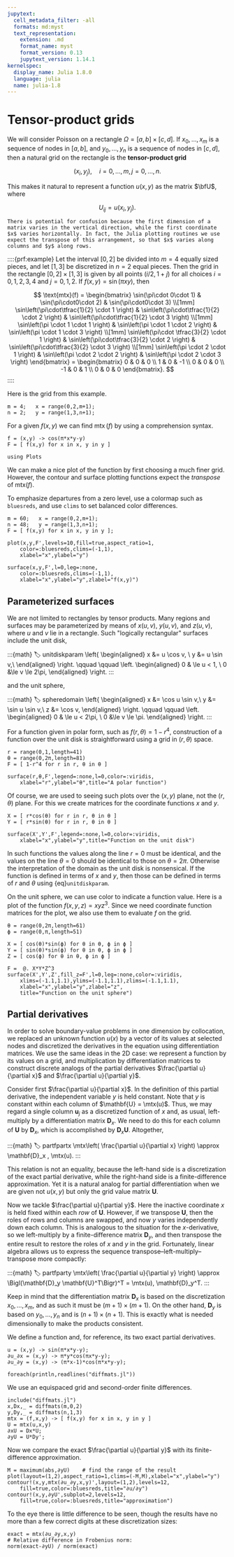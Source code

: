```yaml
---
jupytext:
  cell_metadata_filter: -all
  formats: md:myst
  text_representation:
    extension: .md
    format_name: myst
    format_version: 0.13
    jupytext_version: 1.14.1
kernelspec:
  display_name: Julia 1.8.0
  language: julia
  name: julia-1.8
---
```


# Tensor-product grids

We will consider Poisson on a rectangle $\Omega = [a,b]\times [c,d]$. If $x_0,\dots,x_m$ is a sequence of nodes in $[a,b]$, and $y_0,\dots,y_n$ is a sequence of nodes in $[c,d]$, then a natural grid on the rectangle is the **tensor-product grid**

$$
(x_i,y_j), \quad i=0,\ldots,m,\, j=0,\ldots,n. 
$$

This makes it natural to represent a function $u(x,y)$ as the matrix $\bfU$, where

$$
U_{ij} = u(x_i,y_j). 
$$

```{caution}
There is potential for confusion because the first dimension of a matrix varies in the vertical direction, while the first coordinate $x$ varies horizontally. In fact, the Julia plotting routines we use expect the transpose of this arrangement, so that $x$ varies along columns and $y$ along rows.
```

::::{prf:example}
Let the interval $[0,2]$ be divided into $m=4$ equally sized pieces, and let $[1,3]$ be discretized in $n=2$ equal pieces. Then the grid in the rectangle $[0,2]\times[1,3]$ is given by all points $(i/2,1+j)$ for all choices $i=0,1,2,3,4$ and $j=0,1,2$. If $f(x,y)=\sin(\pi xy)$, then

$$
  \text{mtx}(f) =
    \begin{bmatrix}
    \sin(\pi\cdot 0\cdot 1) & \sin(\pi\cdot0\cdot 2) & \sin(\pi\cdot0\cdot 3) \\[1mm]
    \sin\left(\pi\cdot\tfrac{1}{2} \cdot 1 \right) & \sin\left(\pi\cdot\tfrac{1}{2} \cdot 2 \right) & \sin\left(\pi\cdot\tfrac{1}{2} \cdot 3 \right) \\[1mm]
    \sin\left(\pi \cdot 1 \cdot 1 \right) & \sin\left(\pi \cdot 1 \cdot 2 \right) & \sin\left(\pi \cdot 1 \cdot 3 \right) \\[1mm]
    \sin\left(\pi\cdot \tfrac{3}{2} \cdot 1 \right) & \sin\left(\pi\cdot\tfrac{3}{2} \cdot 2 \right) & \sin\left(\pi\cdot\tfrac{3}{2} \cdot 3 \right) \\[1mm]
    \sin\left(\pi \cdot 2 \cdot 1 \right) & \sin\left(\pi \cdot 2 \cdot 2 \right) & \sin\left(\pi \cdot 2 \cdot 3 \right)
    \end{bmatrix}
    = \begin{bmatrix}
    0 & 0 & 0 \\ 1 & 0 & -1 \\ 0 & 0 & 0 \\ -1 & 0 & 1 \\ 0 & 0 & 0
    \end{bmatrix}.
$$
::::

Here is the grid from this example.

```{code-cell}
m = 4;   x = range(0,2,m+1);
n = 2;   y = range(1,3,n+1);
```

For a given $f(x,y)$ we can find $\operatorname{mtx}(f)$ by using a comprehension syntax.

```{code-cell}
f = (x,y) -> cos(π*x*y-y)
F = [ f(x,y) for x in x, y in y ]
```

<!-- The plots of this section look better using a different graphics engine on the back end: -->

```{code-cell}
using Plots
```

We can make a nice plot of the function by first choosing a much finer grid. However, the contour and surface plotting functions expect the *transpose* of mtx($f$).

To emphasize departures from a zero level, use a colormap such as `bluesreds`, and use `clims` to set balanced color differences.

```{code-cell}
m = 60;   x = range(0,2,m+1);
n = 48;   y = range(1,3,n+1);
F = [ f(x,y) for x in x, y in y ];

plot(x,y,F',levels=10,fill=true,aspect_ratio=1,
    color=:bluesreds,clims=(-1,1),
    xlabel="x",ylabel="y")
```

```{code-cell}
surface(x,y,F',l=0,leg=:none,
    color=:bluesreds,clims=(-1,1),
    xlabel="x",ylabel="y",zlabel="f(x,y)")
```

## Parameterized surfaces

We are not limited to rectangles by tensor products. Many regions and surfaces may be parameterized by means of $x(u,v)$, $y(u,v)$, and $z(u,v)$, where $u$ and $v$ lie in a rectangle. Such "logically rectangular" surfaces include the unit disk,

:::{math}
:label: unitdiskparam
\left\{
\begin{aligned}
x &= u \cos v, \\
y &= u \sin v,\\
\end{aligned}
\right.
\qquad \qquad
\left.
\begin{aligned}
0 & \le u < 1, \\
0 &\le v \le 2\pi,
\end{aligned}
\right.
:::

and the unit sphere,

:::{math}
:label: spheredomain
\left\{
\begin{aligned}
x &= \cos u \sin v,\\
y &= \sin u \sin v,\\
z &= \cos v,
\end{aligned}
\right.
\qquad \qquad
  \left.
\begin{aligned}
0 & \le u < 2\pi, \\
0 &\le v \le \pi.
\end{aligned}
\right.
:::

For a function given in polar form, such as $f(r,\theta)=1-r^4$, construction of a function over the unit disk is straightforward using a grid in $(r,\theta)$ space.

```{code-cell}
r = range(0,1,length=41)
θ = range(0,2π,length=81)
F = [ 1-r^4 for r in r, θ in θ ]

surface(r,θ,F',legend=:none,l=0,color=:viridis,
    xlabel="r",ylabel="θ",title="A polar function")
```

Of course, we are used to seeing such plots over the $(x,y)$ plane, not the $(r,\theta)$ plane. For this we create matrices for the coordinate functions $x$ and $y$.

```{code-cell}
X = [ r*cos(θ) for r in r, θ in θ ]
Y = [ r*sin(θ) for r in r, θ in θ ]

surface(X',Y',F',legend=:none,l=0,color=:viridis,
    xlabel="x",ylabel="y",title="Function on the unit disk")
```

In such functions the values along the line $r=0$ must be identical, and the values on the line $\theta=0$ should be identical to those on $\theta=2\pi$. Otherwise the interpretation of the domain as the unit disk is nonsensical. If the function is defined in terms of $x$ and $y$, then those can be defined in terms of $r$ and $\theta$ using {eq}`unitdiskparam`.

On the unit sphere, we can use color to indicate a function value. Here is a plot of the function $f(x,y,z) = x y z^3$. Since we need coordinate function matrices for the plot, we also use them to evaluate $f$ on the grid.

```{code-cell}
θ = range(0,2π,length=61)
ϕ = range(0,π,length=51)

X = [ cos(θ)*sin(ϕ) for θ in θ, ϕ in ϕ ]
Y = [ sin(θ)*sin(ϕ) for θ in θ, ϕ in ϕ ]
Z = [ cos(ϕ) for θ in θ, ϕ in ϕ ]

F =  @. X*Y*Z^3
surface(X',Y',Z',fill_z=F',l=0,leg=:none,color=:viridis,
    xlims=(-1.1,1.1),ylims=(-1.1,1.1),zlims=(-1.1,1.1),
    xlabel="x",ylabel="y",zlabel="z",
    title="Function on the unit sphere")
```

## Partial derivatives

In order to solve boundary-value problems in one dimension by collocation, we replaced an unknown function $u(x)$ by a vector of its values at selected nodes and discretized the derivatives in the equation using differentiation matrices. We use the same ideas in the 2D case: we represent a function by its values on a grid, and multiplication by differentiation matrices to construct discrete analogs of the partial derivatives $\frac{\partial u}{\partial x}$ and $\frac{\partial u}{\partial y}$.

Consider first $\frac{\partial u}{\partial x}$. In the definition of this partial derivative, the independent variable $y$ is held constant. Note that $y$ is constant within each column of $\mathbf{U} = \mtx(u)$. Thus, we may regard a single column $\mathbf{u}_j$ as a discretized function of $x$ and, as usual, left-multiply by a differentiation matrix $\mathbf{D}_x$. We need to do this for each column of $\mathbf{U}$ by $\mathbf{D}_x$, which is accomplished by $\mathbf{D}_x \mathbf{U}$. Altogether,

:::{math}
  :label: partfpartx
  \mtx\left( \frac{\partial u}{\partial x} \right) \approx \mathbf{D}_x \, \mtx(u).
:::

This relation is not an equality, because the left-hand side is a discretization of the exact partial derivative, while the right-hand side is a finite-difference approximation. Yet it is a natural analog for partial differentiation when we are given not $u(x,y)$ but only the grid value matrix $\mathbf{U}$.

Now we tackle $\frac{\partial u}{\partial y}$. Here the inactive coordinate $x$ is held fixed within each *row* of $\mathbf{U}$. However, if we transpose $\mathbf{U}$, then the roles of rows and columns are swapped, and now $y$ varies independently down each column. This is analogous to the situation for the $x$-derivative, so we left-multiply by a finite-difference matrix $\mathbf{D}_y$, and then transpose the entire result to restore the roles of $x$ and $y$ in the grid. Fortunately, linear algebra allows us to express the sequence transpose–left-multiply–transpose more compactly:

:::{math}
:label: partfparty
\mtx\left( \frac{\partial u}{\partial y} \right) \approx \Bigl(\mathbf{D}_y \mathbf{U}^T\Bigr)^T = \mtx(u)\, \mathbf{D}_y^T.
:::

Keep in mind that the differentiation matrix $\mathbf{D}_x$ is based on the discretization $x_0,\ldots,x_m$, and as such it must be $(m+1)\times (m+1)$. On the other hand, $\mathbf{D}_y$ is based on $y_0,\ldots,y_n$ and is $(n+1)\times (n+1)$. This is exactly what is needed dimensionally to make the products consistent. 

We define a function and, for reference, its two exact partial derivatives.

```{code-cell}
u = (x,y) -> sin(π*x*y-y);
∂u_∂x = (x,y) -> π*y*cos(πx*y-y);
∂u_∂y = (x,y) -> (π*x-1)*cos(π*x*y-y);
```

```{code-cell}
foreach(println,readlines("diffmats.jl"))
```

We use an equispaced grid and second-order finite differences.

```{code-cell}
include("diffmats.jl")
x,Dx,_ = diffmats(m,0,2)
y,Dy,_ = diffmats(n,1,3)
mtx = (f,x,y) -> [ f(x,y) for x in x, y in y ]
U = mtx(u,x,y)
∂xU = Dx*U;
∂yU = U*Dy';
```

Now we compare the exact $\frac{\partial u}{\partial y}$ with its finite-difference approximation.

```{code-cell}
M = maximum(abs,∂yU)    # find the range of the result
plot(layout=(1,2),aspect_ratio=1,clims=(-M,M),xlabel="x",ylabel="y")
contour!(x,y,mtx(∂u_∂y,x,y)',layout=(1,2),levels=12,
    fill=true,color=:bluesreds,title="∂u/∂y")      
contour!(x,y,∂yU',subplot=2,levels=12,
    fill=true,color=:bluesreds,title="approximation")
```

To the eye there is little difference to be seen, though the results have no more than a few correct digits at these discretization sizes:

```{code-cell}
exact = mtx(∂u_∂y,x,y)
# Relative difference in Frobenius norm:
norm(exact-∂yU) / norm(exact)
```

```{code-cell}

```
